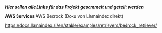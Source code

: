 ***Hier sollen alle Links für das Projekt gesammelt und geteilt werden***


**AWS Services**
AWS Bedrock (Doku von Llamaindex direkt)

https://docs.llamaindex.ai/en/stable/examples/retrievers/bedrock_retriever/

